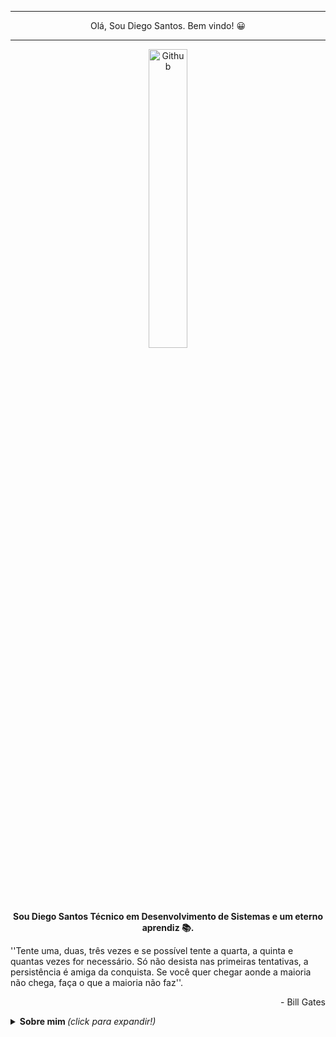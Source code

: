 <hr>
<p align="center">Olá, Sou Diego Santos. Bem vindo! 😀 </p>
<hr>
<p align="center">
<img width="35%" align="center" alt="Github" src="https://github.com/DiegojSts/assets/blob/main/toygif-unscreen.gif" />
</p>
<p align="center"><b>Sou Diego Santos Técnico em Desenvolvimento de Sistemas e um eterno aprendiz 📚.</b></p>

''Tente uma, duas, três vezes e se possível tente a quarta, a quinta e quantas vezes for necessário. Só não desista nas primeiras tentativas, a persistência é amiga da conquista. Se você quer chegar aonde a maioria não chega, faça o que a maioria não faz''. <br> <p align="right"> - Bill Gates </p>

<!--
**DiegojSts/DiegojSts** is a ✨ _special_ ✨ repository because its `README.md` (this file) appears on your GitHub profile.

Here are some ideas to get you started:

- 🔭 I’m currently working on ...
- 🌱 I’m currently learning ...
- 👯 I’m looking to collaborate on ...
- 🤔 I’m looking for help with ...
- 💬 Ask me about ...
- 📫 How to reach me: ...
- 😄 Pronouns: ...
- ⚡ Fun fact: ...
-->
<details>
  <summary> <b> Sobre mim </b> <i>(click para expandir!)</i> </summary> <br>
  
🌱  - Estou atualmente me aprofundando em JavaScript. <br>
💻    - Apaixonado pela área de Tecnologia e programação. <br>
🚀    - Sempre buscando aprender e desenvolver novas habilidades. <br>
🪂    - Ex-militar da Força Aérea Brasileira. <br>
👨‍💻   - Técnico em Desenvolvimento de Sistemas pela Faculdade de Tecnologia SENAI Cimatec. <br><br>

<p align="center">
<img src="https://github-readme-stats.vercel.app/api?username=DiegojSts&show_icons=true&title_color=FF1493&icon_color=79ff97&text_color=40E0D0&bg_color=151515" align="center"/>
<a href="https://github.com/DiegojSts">
  <img height="300px" align="right" src="https://github-readme-stats.vercel.app/api/top-langs/?username=DiegojSts&theme=radical&hide=glsl,python" />
</a>
</p>
 
<p align="center"><b>Entre em contato</b>

</p>

<p align="center">
<a href="https://www.linkedin.com/in/diego-santos-002a7319b/">
  <img align="center" alt="Diego Santtos| Linkedin" width="100px" src="https://github.com/DiegojSts/assets/blob/main/linkedin.svg" />
</a>
  </p>

<p align="center"><b>Linguagens e Tecnologias de Interesse</b></p>

<p margin">
  <img height="22px" src="https://github.com/DiegojSts/assets/blob/main/javascript.svg" />
  <img height="22px" src="https://github.com/DiegojSts/assets/blob/main/css.svg" />
  <img height="22px" src="https://github.com/DiegojSts/assets/blob/main/html.svg" />
  <img height="22px" src="https://github.com/DiegojSts/assets/blob/main/git.svg" />
  <img height="22px" src="https://github.com/DiegojSts/assets/blob/main/java.svg" />
  <img height="22px" src="https://github.com/DiegojSts/assets/blob/main/html.svg" />
  <img height="22px" src="https://github.com/DiegojSts/assets/blob/main/html.svg" />
  <img height="22px" src="https://github.com/DiegojSts/assets/blob/main/html.svg" />
  <img height="22px" src="https://github.com/DiegojSts/assets/blob/main/html.svg" />
  <img height="22px" src="https://github.com/DiegojSts/assets/blob/main/html.svg" />
  <img height="22px" src="https://github.com/DiegojSts/assets/blob/main/html.svg" />
 
  
  
</p>
 
</details>





